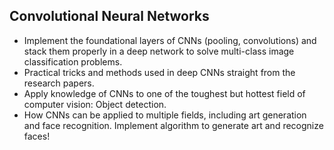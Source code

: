 ## Convolutional Neural Networks
- Implement the foundational layers of CNNs (pooling, convolutions) and stack them properly in a deep network to solve multi-class image classification problems.
- Practical tricks and methods used in deep CNNs straight from the research papers.
- Apply knowledge of CNNs to one of the toughest but hottest field of computer vision: Object detection.
- How CNNs can be applied to multiple fields, including art generation and face recognition. Implement algorithm to generate art and recognize faces!
